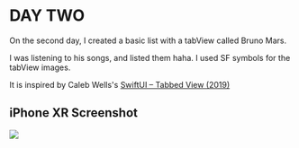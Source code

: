 # DAY TWO

On the second day, I created a basic list with a tabView called Bruno Mars.

I was listening to his songs, and listed them haha. I used SF symbols for the tabView images.

It is inspired by Caleb Wells's [SwiftUI – Tabbed View (2019)](https://www.youtube.com/watch?v=Y5pHW4g18fA) 

## iPhone XR Screenshot

![](https://github.com/snuff4/100-Days-of-SwiftUI/blob/master/DAY%20002/BrunoMars-iPhoneXR.png)

